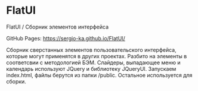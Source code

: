 # FlatUI
FlatUI / Сборник элементов интерфейса

GitHub Pages: https://sergio-ka.github.io/FlatUI/

Сборник сверстанных элементов пользовательского интерфейса, которые могут применятся в других проектах. Разбито на элементы в соответсвии с методологией БЭМ. Слайдеры, выпадающее меню и календарь используют JQuery и библиотеку JQueryUI. Запускаем index.html, файлы берутся из папки /public. Остальное используется для сборки.